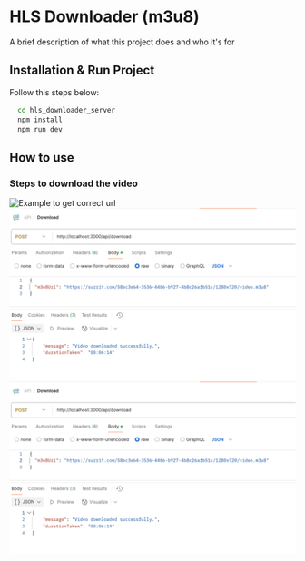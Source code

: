 
# HLS Downloader (m3u8)

A brief description of what this project does and who it's for


## Installation & Run Project

Follow this steps below:

```bash
  cd hls_downloader_server
  npm install 
  npm run dev
```
    
## How to use

### Steps to download the video

![Example to get correct url](https://github.com/hariantara/hls_downloader_server/blob/feature/add-duration-taken-hms-format/src/assets/how_to_get_url.png?raw=true)
![Paste the url into postman](https://github.com/hariantara/hls_downloader_server/blob/main/src/assets/postman_screenshot.png?raw=true)
![Download progress in terminal](https://github.com/hariantara/hls_downloader_server/blob/main/src/assets/postman_screenshot.png?raw=true)

